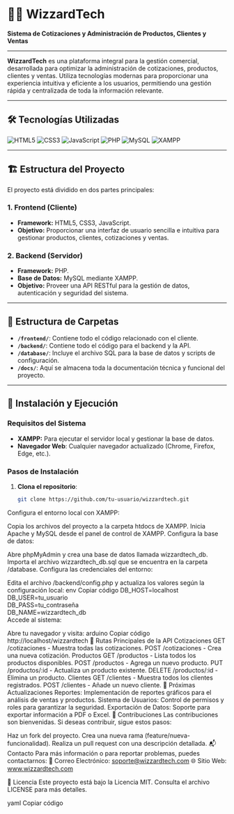 # 🧙‍♂️ WizzardTech  
**Sistema de Cotizaciones y Administración de Productos, Clientes y Ventas**

---

**WizzardTech** es una plataforma integral para la gestión comercial, desarrollada para optimizar la administración de cotizaciones, productos, clientes y ventas. Utiliza tecnologías modernas para proporcionar una experiencia intuitiva y eficiente a los usuarios, permitiendo una gestión rápida y centralizada de toda la información relevante.

---

## 🛠️ Tecnologías Utilizadas  

![HTML5](https://img.shields.io/badge/html5-%23E34F26.svg?style=for-the-badge&logo=html5&logoColor=white)
![CSS3](https://img.shields.io/badge/css3-%231572B6.svg?style=for-the-badge&logo=css3&logoColor=white)
![JavaScript](https://img.shields.io/badge/javascript-%23323330.svg?style=for-the-badge&logo=javascript&logoColor=%23F7DF1E)
![PHP](https://img.shields.io/badge/php-%23777BB4.svg?style=for-the-badge&logo=php&logoColor=white)
![MySQL](https://img.shields.io/badge/mysql-%2300f.svg?style=for-the-badge&logo=mysql&logoColor=white)
![XAMPP](https://img.shields.io/badge/xampp-%23FB7A24.svg?style=for-the-badge&logo=xampp&logoColor=white)

---

## 🏗️ Estructura del Proyecto  

El proyecto está dividido en dos partes principales:

### **1. Frontend (Cliente)**
- **Framework:** HTML5, CSS3, JavaScript.
- **Objetivo:** Proporcionar una interfaz de usuario sencilla e intuitiva para gestionar productos, clientes, cotizaciones y ventas.

### **2. Backend (Servidor)**
- **Framework:** PHP.
- **Base de Datos:** MySQL mediante XAMPP.
- **Objetivo:** Proveer una API RESTful para la gestión de datos, autenticación y seguridad del sistema.

---

## 📂 Estructura de Carpetas  
- **`/frontend/`**: Contiene todo el código relacionado con el cliente.
- **`/backend/`**: Contiene todo el código para el backend y la API.
- **`/database/`**: Incluye el archivo SQL para la base de datos y scripts de configuración.
- **`/docs/`**: Aquí se almacena toda la documentación técnica y funcional del proyecto.

---

## 🚀 Instalación y Ejecución  

### **Requisitos del Sistema**  
- **XAMPP:** Para ejecutar el servidor local y gestionar la base de datos.
- **Navegador Web**: Cualquier navegador actualizado (Chrome, Firefox, Edge, etc.).

### **Pasos de Instalación**  
1. **Clona el repositorio**:  
   ```bash
   git clone https://github.com/tu-usuario/wizzardtech.git
Configura el entorno local con XAMPP:

Copia los archivos del proyecto a la carpeta htdocs de XAMPP.
Inicia Apache y MySQL desde el panel de control de XAMPP.
Configura la base de datos:

Abre phpMyAdmin y crea una base de datos llamada wizzardtech_db.
Importa el archivo wizzardtech_db.sql que se encuentra en la carpeta /database.
Configura las credenciales del entorno:

Edita el archivo /backend/config.php y actualiza los valores según la configuración local:
env
Copiar código
DB_HOST=localhost  
DB_USER=tu_usuario  
DB_PASS=tu_contraseña  
DB_NAME=wizzardtech_db  
Accede al sistema:

Abre tu navegador y visita:
arduino
Copiar código
http://localhost/wizzardtech
📜 Rutas Principales de la API
Cotizaciones
GET /cotizaciones - Muestra todas las cotizaciones.
POST /cotizaciones - Crea una nueva cotización.
Productos
GET /productos - Lista todos los productos disponibles.
POST /productos - Agrega un nuevo producto.
PUT /productos/:id - Actualiza un producto existente.
DELETE /productos/:id - Elimina un producto.
Clientes
GET /clientes - Muestra todos los clientes registrados.
POST /clientes - Añade un nuevo cliente.
🚧 Próximas Actualizaciones
Reportes: Implementación de reportes gráficos para el análisis de ventas y productos.
Sistema de Usuarios: Control de permisos y roles para garantizar la seguridad.
Exportación de Datos: Soporte para exportar información a PDF o Excel.
🤝 Contribuciones
Las contribuciones son bienvenidas. Si deseas contribuir, sigue estos pasos:

Haz un fork del proyecto.
Crea una nueva rama (feature/nueva-funcionalidad).
Realiza un pull request con una descripción detallada.
📬 Contacto
Para más información o para reportar problemas, puedes contactarnos:
📧 Correo Electrónico: soporte@wizzardtech.com
🌐 Sitio Web: www.wizzardtech.com

📝 Licencia
Este proyecto está bajo la Licencia MIT. Consulta el archivo LICENSE para más detalles.

yaml
Copiar código


